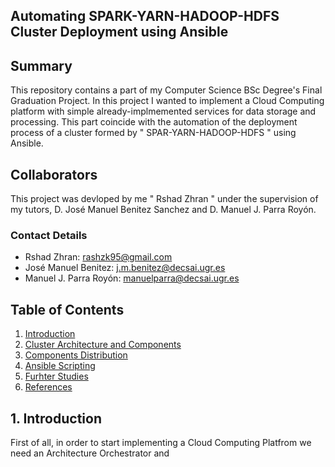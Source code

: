 ## Automating SPARK-YARN-HADOOP-HDFS Cluster Deployment using Ansible

## Summary
This repository contains a part of my Computer Science BSc Degree's Final Graduation Project. In this project I wanted to implement a Cloud Computing platform with simple already-implmemented services for data storage and processing. This part coincide with the automation of the deployment process of a cluster formed by " SPAR-YARN-HADOOP-HDFS " using Ansible. 

## Collaborators
This project was devloped by me " Rshad Zhran " under the supervision of my tutors, D. José Manuel Benitez Sanchez and D. Manuel J. Parra Royón.

### Contact Details
* Rshad Zhran: rashzk95@gmail.com
* José Manuel Benitez: 	j.m.benitez@decsai.ugr.es
* Manuel J. Parra Royón: manuelparra@decsai.ugr.es

## Table of Contents
1. [Introduction](#Introduction)
2. [Cluster Architecture and Components](#Cluster-Architecture-and-Components)
4. [Components Distribution](#Components-Distribution)
3. [Ansible Scripting](#Ansible-Scripting)
4. [Furhter Studies](#Furhter-Studies)
5. [References](#References)

## 1. Introduction
First of all, in order to start implementing a Cloud Computing Platfrom we need an Architecture Orchestrator and 
